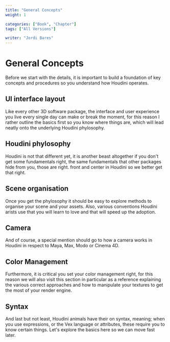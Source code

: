 ```yaml
---
title: "General Concepts"
weight: 1

categories: ["Book", "Chapter"]
tags: ["All Versions"]

writer: "Jordi Bares"
---
```

# General Concepts

Before we start with the details, it is important to build a foundation of key concepts and procedures so you understand how Houdini operates.

## UI interface layout

Like every other 3D software package, the interface and user experience you live every single day can make or break the moment, for this reason I rather outline the basics first so you know where things are, which will lead neatly onto the underlying Houdini phylosophy.


## Houdini phylosophy

Houdini is not that different yet, it is another beast altogether if you don't get some fundamentals right, the same fundamentals that other packages hide from you, those are right. front and center in Houdini so we better get that right.


## Scene organisation

Once you get the phylosophy it should be easy to explore methods to organise your scene and your assets. Also, various conventions Houdini arists use that you will learn to love and that will speed up the adoption.


## Camera

And of course, a special mention should go to how a camera works in Houdini in respect to Maya, Max, Modo or Cinema 4D.


## Color Management

Furthermore, it is critical you set your color management right, for this reason we will also visit this section in particular as a reference explaining the various correct approaches and how to manipulate your textures to get the most of your render engine.


## Syntax

And last but not least, Houdini animals have their on syntax, meaning; when you use expressions, or the Vex language or attributes, these require you to know certain things. Let's explore the basics here so we can move fast later.




